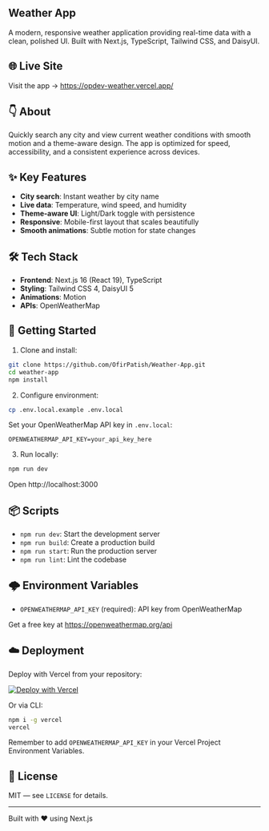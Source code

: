 ## Weather App

A modern, responsive weather application providing real-time data with a clean, polished UI. Built with Next.js, TypeScript, Tailwind CSS, and DaisyUI.

## 🌐 Live Site

Visit the app → https://opdev-weather.vercel.app/

## 👇 About

Quickly search any city and view current weather conditions with smooth motion and a theme-aware design. The app is optimized for speed, accessibility, and a consistent experience across devices.

## ✨ Key Features

- **City search**: Instant weather by city name
- **Live data**: Temperature, wind speed, and humidity
- **Theme-aware UI**: Light/Dark toggle with persistence
- **Responsive**: Mobile-first layout that scales beautifully
- **Smooth animations**: Subtle motion for state changes

## 🛠️ Tech Stack

- **Frontend**: Next.js 16 (React 19), TypeScript
- **Styling**: Tailwind CSS 4, DaisyUI 5
- **Animations**: Motion
- **APIs**: OpenWeatherMap

## 🚀 Getting Started

1. Clone and install:

```bash
git clone https://github.com/OfirPatish/Weather-App.git
cd weather-app
npm install
```

2. Configure environment:

```bash
cp .env.local.example .env.local
```

Set your OpenWeatherMap API key in `.env.local`:

```env
OPENWEATHERMAP_API_KEY=your_api_key_here
```

3. Run locally:

```bash
npm run dev
```

Open http://localhost:3000

## 📦 Scripts

- `npm run dev`: Start the development server
- `npm run build`: Create a production build
- `npm run start`: Run the production server
- `npm run lint`: Lint the codebase

## 🌩️ Environment Variables

- `OPENWEATHERMAP_API_KEY` (required): API key from OpenWeatherMap

Get a free key at https://openweathermap.org/api

## ☁️ Deployment

Deploy with Vercel from your repository:

[![Deploy with Vercel](https://vercel.com/button)](https://vercel.com/new/clone?repository-url=https://github.com/OfirPatish/Weather-App.git)

Or via CLI:

```bash
npm i -g vercel
vercel
```

Remember to add `OPENWEATHERMAP_API_KEY` in your Vercel Project Environment Variables.

## 📄 License

MIT — see `LICENSE` for details.

---

Built with ❤️ using Next.js
